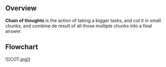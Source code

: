 ## Overview

**Chain of thoughts** is the action of taking a bigger tasks, and cut it in small chunks, and combine de result of all those multiple chunks into a final answer.

## Flowchart

![[COT.jpg]]

